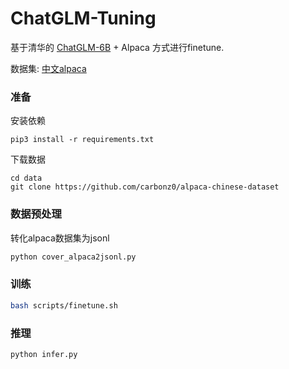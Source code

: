 # ChatGLM-Tuning

基于清华的 [ChatGLM-6B](https://github.com/THUDM/ChatGLM-6B) + Alpaca 方式进行finetune.

数据集: [中文alpaca](https://github.com/carbonz0/alpaca-chinese-dataset)


### 准备

安装依赖
```
pip3 install -r requirements.txt
```

下载数据
```
cd data
git clone https://github.com/carbonz0/alpaca-chinese-dataset
```


### 数据预处理


转化alpaca数据集为jsonl

```bash
python cover_alpaca2jsonl.py
```

### 训练


```bash
bash scripts/finetune.sh
```

### 推理
```
python infer.py
```
